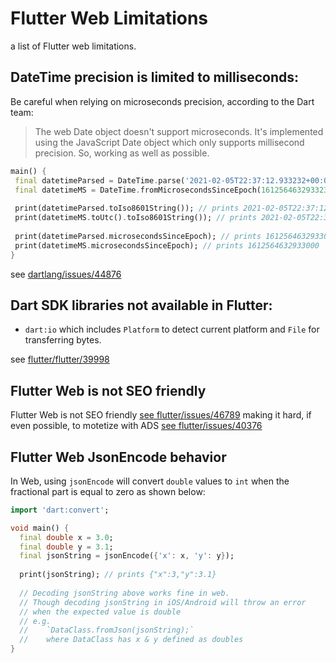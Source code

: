 # Flutter Web Limitations
a list of Flutter web limitations.




## DateTime precision is limited to milliseconds:

Be careful when relying on microseconds precision, according to the Dart team:
> The web Date object doesn't support microseconds. It's implemented using the JavaScript Date object which only supports millisecond precision. So, working as well as possible.


```dart 
main() {
 final datetimeParsed = DateTime.parse('2021-02-05T22:37:12.933232+00:00');
 final datetimeMS = DateTime.fromMicrosecondsSinceEpoch(1612564632933232);
  
 print(datetimeParsed.toIso8601String()); // prints 2021-02-05T22:37:12.933Z
 print(datetimeMS.toUtc().toIso8601String()); // prints 2021-02-05T22:37:12.933Z
  
 print(datetimeParsed.microsecondsSinceEpoch); // prints 1612564632933000
 print(datetimeMS.microsecondsSinceEpoch); // prints 1612564632933000 
}
```
see [dartlang/issues/44876](https://github.com/dart-lang/sdk/issues/44876)

## Dart SDK libraries not available in Flutter:
- `dart:io` which includes `Platform` to detect current platform and `File` for transferring bytes. 
<!--  add alternative solutions  -->

see [flutter/flutter/39998](https://github.com/flutter/flutter/issues/39998)

## Flutter Web is not SEO friendly

Flutter Web is not SEO friendly [see flutter/issues/46789](https://github.com/flutter/flutter/issues/46789)
making it hard, if even possible, to motetize with ADS [see flutter/issues/40376](https://github.com/flutter/flutter/issues/40376)


## Flutter Web JsonEncode behavior
In Web, using `jsonEncode` will convert `double` values to `int` when the fractional part is equal to zero as shown below:

```dart
import 'dart:convert';

void main() {
  final double x = 3.0;
  final double y = 3.1;
  final jsonString = jsonEncode({'x': x, 'y': y});
  
  print(jsonString); // prints {"x":3,"y":3.1}
   
  // Decoding jsonString above works fine in web. 
  // Though decoding jsonString in iOS/Android will throw an error
  // when the expected value is double
  // e.g.
  //    `DataClass.fromJson(jsonString);` 
  //    where DataClass has x & y defined as doubles 
}
```
